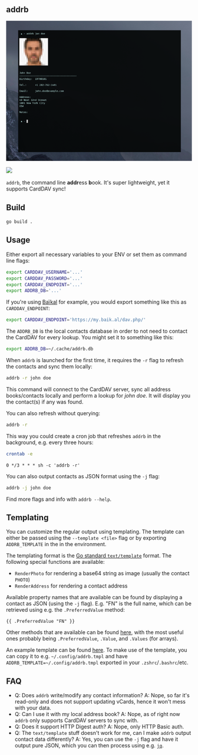 addrb
-----

![addrb](addrb.png)

[<img src="https://xn--gckvb8fzb.com/images/chatroom.png" width="275">](https://xn--gckvb8fzb.com/contact/)

`addrb`, the command line **addr**ess **b**ook. It's super lightweight, yet it
supports CardDAV sync!

## Build

```sh
go build .
```

## Usage

Either export all necessary variables to your ENV or set them as command line
flags:

```sh
export CARDDAV_USERNAME='...'
export CARDDAV_PASSWORD='...'
export CARDDAV_ENDPOINT='...'
export ADDRB_DB='...'
```

If you're using [Baïkal](https://github.com/sabre-io/Baikal) for example, you
would export something like this as `CARDDAV_ENDPOINT`:

```sh
export CARDDAV_ENDPOINT='https://my.baik.al/dav.php/'
```

The `ADDRB_DB` is the local contacts database in order to not need to contact
the CardDAV for every lookup. You might set it to something like this:

```sh
export ADDRB_DB=~/.cache/addrb.db
```

When `addrb` is launched for the first time, it requires the `-r` flag to
refresh the contacts and sync them locally: 

```sh
addrb -r john doe
```

This command will connect to the CardDAV server, sync all address books/contacts
locally and perform a lookup for *john doe*. It will display you the contact(s) 
if any was found.

You can also refresh without querying:

```sh
addrb -r
```

This way you could create a cron job that refreshes `addrb` in the background,
e.g. every three hours:

```sh
crontab -e
```

```crontab
0 */3 * * * sh -c 'addrb -r'
```

You can also output contacts as JSON format using the `-j` flag:

```sh
addrb -j john doe
```

Find more flags and info with `addrb --help`.


## Templating

You can customize the regular output using templating. The template can either
be passed using the `--template <file>` flag or by exporting `ADDRB_TEMPLATE` 
in the in the environment.

The templating format is the [Go standard `text/template`][1] format. The
following special functions are available:

- `RenderPhoto` for rendering a base64 string as image (usually the contact 
  `PHOTO`)
- `RenderAddress` for rendering a contact address

Available property names that are available can be found by displaying a 
contact as JSON (using the `-j` flag). E.g. "FN" is the full name, which can be
retrieved using e.g. the `.PreferredValue` method:

```tmpl
{{ .PreferredValue "FN" }}
```

Other methods that are available can be found [here][3], with the most useful
ones probably being `.PreferredValue`, `.Value`, and `.Values` (for arrays).

An example template can be found [here][2]. To make use of the template, you can
copy it to e.g. `~/.config/addrb.tmpl` and have
`ADDRB_TEMPLATE=~/.config/addrb.tmpl` exported in your `.zshrc`/`.bashrc`/etc.


## FAQ

- Q: Does `addrb` write/modify any contact information?
  A: Nope, so far it's read-only and does not support updating vCards, hence it
     won't mess with your data.
- Q: Can I use it with my local address book?
  A: Nope, as of right now `addrb` only supports CardDAV servers to sync with.
- Q: Does it support HTTP Digest auth?
  A: Nope, only HTTP Basic auth.
- Q: The `text/template` stuff doesn't work for me, can I make `addrb` output
     contact data differently?
  A: Yes, you can use the `-j` flag and have it output pure JSON, which you can
     then process using e.g. [`jq`][4]. 

[1]: https://pkg.go.dev/text/template
[2]: example.tmpl
[3]: https://pkg.go.dev/github.com/emersion/go-vcard#Card
[4]: https://stedolan.github.io/jq/

